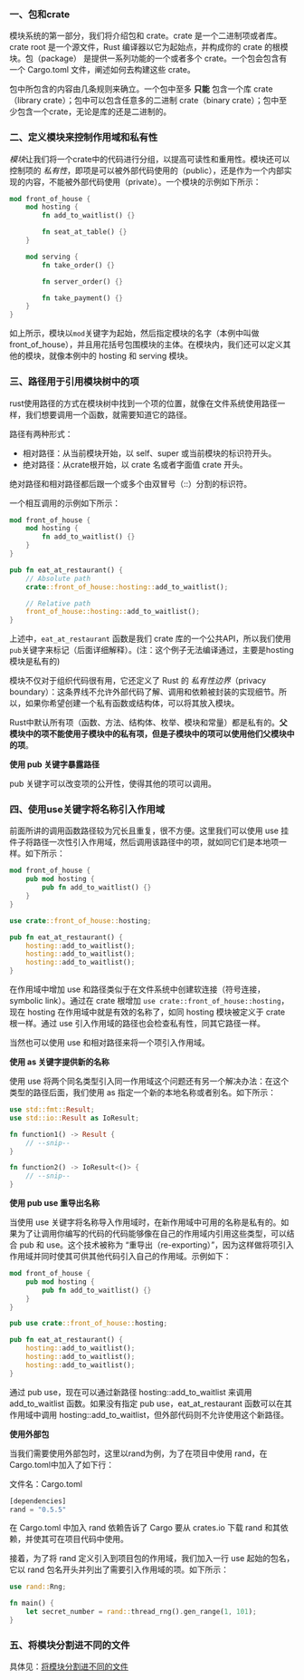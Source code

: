 ### 一、包和crate
模块系统的第一部分，我们将介绍包和 crate。crate 是一个二进制项或者库。crate root 是一个源文件，Rust 编译器以它为起始点，并构成你的 crate 的根模块。包（package） 是提供一系列功能的一个或者多个 crate。一个包会包含有一个 Cargo.toml 文件，阐述如何去构建这些 crate。

包中所包含的内容由几条规则来确立。一个包中至多 **只能** 包含一个库 crate（library crate）；包中可以包含任意多的二进制 crate（binary crate）；包中至少包含一个crate，无论是库的还是二进制的。

### 二、定义模块来控制作用域和私有性

*模块*让我们将一个crate中的代码进行分组，以提高可读性和重用性。模块还可以控制项的 *私有性*，即项是可以被外部代码使用的（public），还是作为一个内部实现的内容，不能被外部代码使用（private）。一个模块的示例如下所示：
```rust
mod front_of_house {
    mod hosting {
        fn add_to_waitlist() {}

        fn seat_at_table() {}
    }

    mod serving {
        fn take_order() {}

        fn server_order() {}

        fn take_payment() {}
    }
}
```
如上所示，模块以```mod```关键字为起始，然后指定模块的名字（本例中叫做front_of_house），并且用花括号包围模块的主体。在模块内，我们还可以定义其他的模块，就像本例中的 hosting 和 serving 模块。

### 三、路径用于引用模块树中的项
rust使用路径的方式在模块树中找到一个项的位置，就像在文件系统使用路径一样，我们想要调用一个函数，就需要知道它的路径。

路径有两种形式：
+ 相对路径：从当前模块开始，以 self、super 或当前模块的标识符开头。
+ 绝对路径：从crate根开始，以 crate 名或者字面值 crate 开头。

绝对路径和相对路径都后跟一个或多个由双冒号（::）分割的标识符。

一个相互调用的示例如下所示：
```rust
mod front_of_house {
    mod hosting {
        fn add_to_waitlist() {}
    }
}

pub fn eat_at_restaurant() {
    // Absolute path
    crate::front_of_house::hosting::add_to_waitlist();

    // Relative path
    front_of_house::hosting::add_to_waitlist();
}
```
上述中，```eat_at_restaurant``` 函数是我们 crate 库的一个公共API，所以我们使用```pub```关键字来标记（后面详细解释）。(注：这个例子无法编译通过，主要是hosting模块是私有的)

模块不仅对于组织代码很有用，它还定义了 Rust 的 *私有性边界*（privacy boundary）：这条界线不允许外部代码了解、调用和依赖被封装的实现细节。所以，如果你希望创建一个私有函数或结构体，可以将其放入模块。

Rust中默认所有项（函数、方法、结构体、枚举、模块和常量）都是私有的。**父模块中的项不能使用子模块中的私有项，但是子模块中的项可以使用他们父模块中的项**。

**使用 pub 关键字暴露路径**

pub 关键字可以改变项的公开性，使得其他的项可以调用。

### 四、使用use关键字将名称引入作用域

前面所讲的调用函数路径较为冗长且重复，很不方便。这里我们可以使用 use 挂件子将路径一次性引入作用域，然后调用该路径中的项，就如同它们是本地项一样。如下所示：
```rust
mod front_of_house {
    pub mod hosting {
        pub fn add_to_waitlist() {}
    }
}

use crate::front_of_house::hosting;

pub fn eat_at_restaurant() {
    hosting::add_to_waitlist();
    hosting::add_to_waitlist();
    hosting::add_to_waitlist();
}
```
在作用域中增加 use 和路径类似于在文件系统中创建软连接（符号连接，symbolic link）。通过在 crate 根增加 ```use crate::front_of_house::hosting```，现在 hosting 在作用域中就是有效的名称了，如同 hosting 模块被定义于 crate 根一样。通过 use 引入作用域的路径也会检查私有性，同其它路径一样。

当然也可以使用 use 和相对路径来将一个项引入作用域。

**使用 as 关键字提供新的名称**

使用 use 将两个同名类型引入同一作用域这个问题还有另一个解决办法：在这个类型的路径后面，我们使用 as 指定一个新的本地名称或者别名。如下所示：
```rust
use std::fmt::Result;
use std::io::Result as IoResult;

fn function1() -> Result {
    // --snip--
}

fn function2() -> IoResult<()> {
    // --snip--
}
```

**使用 pub use 重导出名称**

当使用 use 关键字将名称导入作用域时，在新作用域中可用的名称是私有的。如果为了让调用你编写的代码的代码能够像在自己的作用域内引用这些类型，可以结合 pub 和 use。这个技术被称为 “重导出（re-exporting）”，因为这样做将项引入作用域并同时使其可供其他代码引入自己的作用域。示例如下：
```rust
mod front_of_house {
    pub mod hosting {
        pub fn add_to_waitlist() {}
    }
}

pub use crate::front_of_house::hosting;

pub fn eat_at_restaurant() {
    hosting::add_to_waitlist();
    hosting::add_to_waitlist();
    hosting::add_to_waitlist();
}
```
通过 pub use，现在可以通过新路径 hosting::add_to_waitlist 来调用 add_to_waitlist 函数。如果没有指定 pub use，eat_at_restaurant 函数可以在其作用域中调用 hosting::add_to_waitlist，但外部代码则不允许使用这个新路径。

**使用外部包**

当我们需要使用外部包时，这里以rand为例，为了在项目中使用 rand，在Cargo.toml中加入了如下行：

文件名：Cargo.toml
```rust
[dependencies]
rand = "0.5.5"
```
在 Cargo.toml 中加入 rand 依赖告诉了 Cargo 要从 crates.io 下载 rand 和其依赖，并使其可在项目代码中使用。

接着，为了将 rand 定义引入到项目包的作用域，我们加入一行 use 起始的包名，它以 rand 包名开头并列出了需要引入作用域的项。如下所示：
```rust
use rand::Rng;

fn main() {
    let secret_number = rand::thread_rng().gen_range(1, 101);
}
```

### 五、将模块分割进不同的文件

具体见：[将模块分割进不同的文件](https://kaisery.github.io/trpl-zh-cn/ch07-05-separating-modules-into-different-files.html)